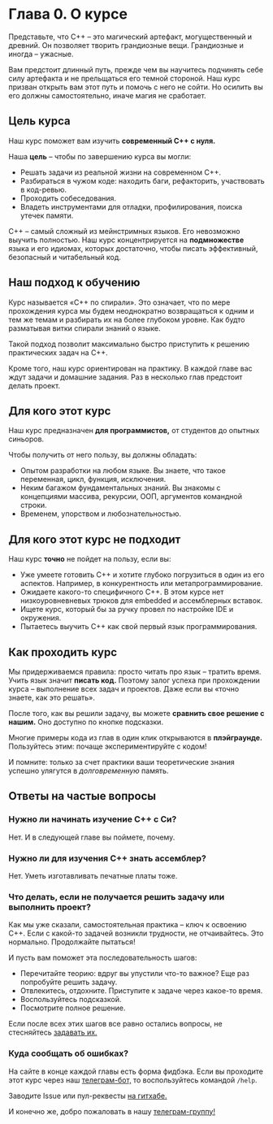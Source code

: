 # Глава 0. О курсе

Представьте, что C++ – это магический артефакт, могущественный и древний. Он позволяет творить грандиозные вещи. Грандиозные и иногда – ужасные.

Вам предстоит длинный путь, прежде чем вы научитесь подчинять себе силу артефакта и не прельщаться его темной стороной. Наш курс призван открыть вам этот путь и помочь с него не сойти. Но осилить вы его должны самостоятельно, иначе магия не сработает.

## Цель курса

Наш курс поможет вам изучить **современный C++ с нуля.**

Наша **цель** – чтобы по завершению курса вы могли:
- Решать задачи из реальной жизни на современном C++.
- Разбираться в чужом коде: находить баги, рефакторить, участвовать в код-ревью.
- Проходить собеседования.
- Владеть инструментами для отладки, профилирования, поиска утечек памяти.

C++ – самый сложный из мейнстримных языков. Его невозможно выучить полностью. Наш курс концентрируется на **подмножестве** языка и его идиомах, которых достаточно, чтобы писать эффективный, безопасный и читабельный код.

## Наш подход к обучению

Курс называется «C++ по спирали». Это означает, что по мере прохождения курса мы будем неоднократно возвращаться к одним и тем же темам и разбирать их на более глубоком уровне. Как будто разматывая витки спирали знаний о языке. 

Такой подход позволит максимально быстро приступить к решению практических задач на C++.

Кроме того, наш курс ориентирован на практику. В каждой главе вас ждут задачи и домашние задания. Раз в несколько глав предстоит делать проект.

## Для кого этот курс

Наш курс предназначен **для программистов,** от студентов до опытных синьоров.

Чтобы получить от него пользу, вы должны обладать:
- Опытом разработки на любом языке. Вы знаете, что такое переменная, цикл, функция, исключения.
- Неким багажом фундаментальных знаний. Вы знакомы с концепциями массива, рекурсии, ООП, аргументов командной строки.
- Временем, упорством и любознательностью.

## Для кого этот курс не подходит

Наш курс **точно** не пойдет на пользу, если вы:
- Уже умеете готовить C++ и хотите глубоко погрузиться в один из его аспектов. Например, в конкурентность или метапрограммирование.
- Ожидаете какого-то специфичного C++. В этом курсе нет низкоуровневневых трюков для embedded и ассемблерных вставок.
- Ищете курс, который бы за ручку провел по настройке IDE и окружения.
- Пытаетесь выучить C++ как свой первый язык программирования.

## Как проходить курс

Мы придерживаемся правила: просто читать про язык – тратить время. Учить язык значит **писать код.** Поэтому залог успеха при прохождении курса – выполнение всех задач и проектов. Даже если вы «точно знаете, как это решать».

После того, как вы решили задачу, вы можете **сравнить свое решение с нашим.** Оно доступно по кнопке подсказки.

Многие примеры кода из глав в один клик открываются в **плэйграунде.** Пользуйтесь этим: почаще экспериментируйте с кодом!

И помните: только за счет практики ваши теоретические знания успешно улягутся в _долговременную_ память.

## Ответы на частые вопросы

### Нужно ли начинать изучение C++ с Си?

Нет. И в следующей главе вы поймете, почему.

### Нужно ли для изучения C++ знать ассемблер?

Нет. Уметь изготавливать печатные платы тоже.

### Что делать, если не получается решить задачу или выполнить проект?

Как мы уже сказали, самостоятельная практика – ключ к освоению C++. Если с какой-то задачей возникли трудности, не отчаивайтесь. Это нормально. Продолжайте пытаться!

И пусть вам поможет эта последовательность шагов:
- Перечитайте теорию: вдруг вы упустили что-то важное? Еще раз попробуйте решить задачу.
- Отвлекитесь, отдохните. Приступите к задаче через какое-то время.
- Воспользуйтесь подсказкой.
- Посмотрите полное решение.

Если после всех этих шагов все равно остались вопросы, не стесняйтесь [задавать их.](https://t.me/senjun_feedback)

### Куда сообщать об ошибках?

На сайте в конце каждой главы есть форма фидбэка. Если вы проходите этот курс через наш [телеграм-бот,](https://t.me/sen_jun_bot) то воспользуйтесь командой `/help`.

Заводите Issue или пул-реквесты [на гитхабе.](https://github.com/senjun-team/senjun-courses/tree/main)

И конечно же, добро пожаловать в нашу [телеграм-группу!](https://t.me/senjun_feedback)
